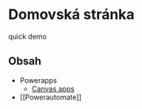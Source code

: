 # Domovská stránka

quick demo

## Obsah
- Powerapps
  - [Canvas apps](Intro.md)
- [[Powerautomate]]
